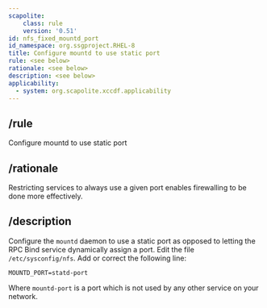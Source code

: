 ```yaml
---
scapolite:
    class: rule
    version: '0.51'
id: nfs_fixed_mountd_port
id_namespace: org.ssgproject.RHEL-8
title: Configure mountd to use static port
rule: <see below>
rationale: <see below>
description: <see below>
applicability:
  - system: org.scapolite.xccdf.applicability
---
```



## /rule

Configure mountd to use static port

## /rationale

Restricting
services to always use a given port enables firewalling to be done more
effectively.

## /description

Configure
the `mountd` daemon to use a static port as opposed to letting the RPC
Bind service dynamically assign a port. Edit the file
`/etc/sysconfig/nfs`. Add or correct the following line:

``` 
MOUNTD_PORT=statd-port
```

Where `mountd-port` is a port which is not used by any other service on
your network.
